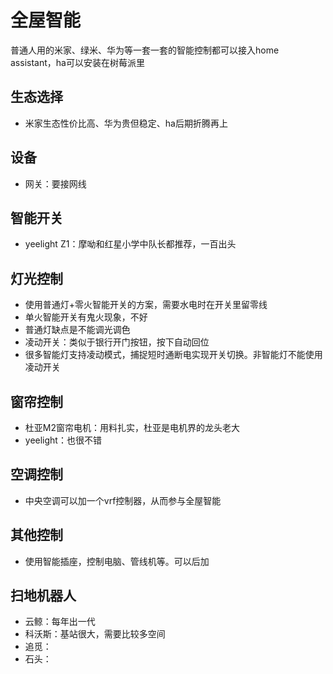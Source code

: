 # 全屋智能

普通人用的米家、绿米、华为等一套一套的智能控制都可以接入home assistant，ha可以安装在树莓派里

## 生态选择

* 米家生态性价比高、华为贵但稳定、ha后期折腾再上

## 设备

* 网关：要接网线

## 智能开关

* yeelight Z1：摩呦和红星小学中队长都推荐，一百出头

## 灯光控制

* 使用普通灯+零火智能开关的方案，需要水电时在开关里留零线
* 单火智能开关有鬼火现象，不好
* 普通灯缺点是不能调光调色
* 凌动开关：类似于银行开门按钮，按下自动回位
* 很多智能灯支持凌动模式，捕捉短时通断电实现开关切换。非智能灯不能使用凌动开关

## 窗帘控制

* 杜亚M2窗帘电机：用料扎实，杜亚是电机界的龙头老大
* yeelight：也很不错

## 空调控制

* 中央空调可以加一个vrf控制器，从而参与全屋智能

## 其他控制

* 使用智能插座，控制电脑、管线机等。可以后加

## 扫地机器人

* 云鲸：每年出一代
* 科沃斯：基站很大，需要比较多空间
* 追觅：
* 石头：